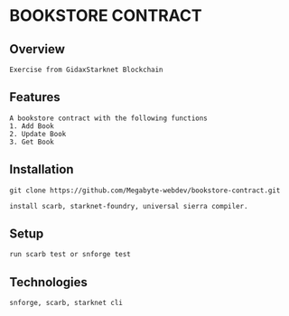 # BOOKSTORE CONTRACT

## Overview
    Exercise from GidaxStarknet Blockchain

## Features
    A bookstore contract with the following functions
    1. Add Book
    2. Update Book
    3. Get Book

## Installation
    git clone https://github.com/Megabyte-webdev/bookstore-contract.git

    install scarb, starknet-foundry, universal sierra compiler.

## Setup
    run scarb test or snforge test

## Technologies
    snforge, scarb, starknet cli